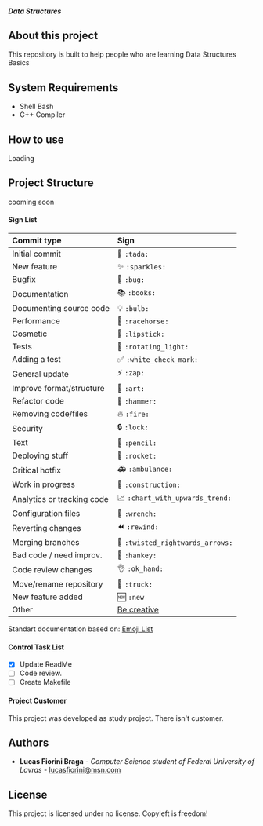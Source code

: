 ##### Data Structures
## About this project
This repository is built to help people who are learning Data Structures Basics

## System Requirements
- Shell Bash
- C++ Compiler
## How to use
Loading

## Project Structure
cooming soon


#### Sign List
|   Commit type              | Sign                                          |
|:---------------------------|:----------------------------------------------|
| Initial commit             | :tada: `:tada:`                               |
| New feature                | :sparkles: `:sparkles:`                       |
| Bugfix                     | :bug: `:bug:`                                 |
| Documentation              | :books: `:books:`                             |
| Documenting source code    | :bulb: `:bulb:`                               |
| Performance                | :racehorse: `:racehorse:`                     |
| Cosmetic                   | :lipstick: `:lipstick:`                       |
| Tests                      | :rotating_light: `:rotating_light:`           |
| Adding a test              | :white_check_mark: `:white_check_mark:`       |
| General update             | :zap: `:zap:`                                 |
| Improve format/structure   | :art: `:art:`                                 |
| Refactor code              | :hammer: `:hammer:`                           |
| Removing code/files        | :fire: `:fire:`                               |
| Security                   | :lock: `:lock:`                               |
| Text                       | :pencil: `:pencil:`                           |
| Deploying stuff            | :rocket: `:rocket:`                           |
| Critical hotfix            | :ambulance: `:ambulance:`                     |
| Work in progress           | :construction:  `:construction:`              |
| Analytics or tracking code | :chart_with_upwards_trend: `:chart_with_upwards_trend:` |
| Configuration files        | :wrench: `:wrench:`                           |
| Reverting changes          | :rewind: `:rewind:`                           |
| Merging branches           | :twisted_rightwards_arrows: `:twisted_rightwards_arrows:` |
| Bad code / need improv.    | :hankey: `:hankey:`                           |
| Code review changes        | :ok_hand: `:ok_hand:`                         |
| Move/rename repository     | :truck: `:truck:`                             |
| New feature added          | :new: `:new`                                  |
| Other                      | [Be creative](http://www.emoji-cheat-sheet.com/)  |
Standart documentation based on: [Emoji List](https://gist.github.com/parmentf/035de27d6ed1dce0b36a)

#### Control Task List
- [x] Update ReadMe
- [ ] Code review.
- [ ] Create Makefile
#### Project Customer
This project was developed as study project. There isn't customer.

## Authors

* **Lucas Fiorini Braga** - *Computer Science student of Federal 
University of Lavras* - lucasfiorini@msn.com


## License
This project is licensed under no license. Copyleft is freedom!


